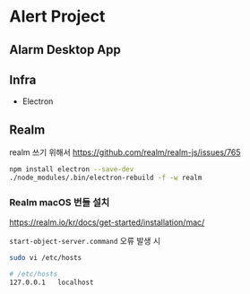 # Alert Project

## Alarm Desktop App

## Infra

- Electron


## Realm
realm 쓰기 위해서
https://github.com/realm/realm-js/issues/765
```bash
npm install electron --save-dev
./node_modules/.bin/electron-rebuild -f -w realm
```

### Realm macOS 번들 설치
https://realm.io/kr/docs/get-started/installation/mac/

`start-object-server.command` 오류 발생 시
```bash
sudo vi /etc/hosts

# /etc/hosts
127.0.0.1   localhost
```